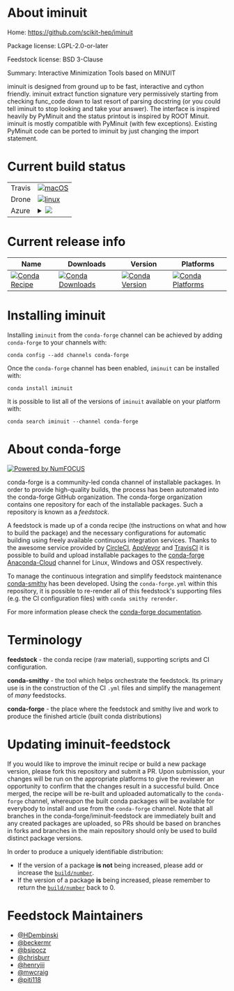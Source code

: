 About iminuit
=============

Home: https://github.com/scikit-hep/iminuit

Package license: LGPL-2.0-or-later

Feedstock license: BSD 3-Clause

Summary: Interactive Minimization Tools based on MINUIT

iminuit is designed from ground up to be fast, interactive and cython
friendly. iminuit extract function signature very permissively starting
from checking func_code down to last resort of parsing docstring (or you
could tell iminuit to stop looking and take your answer). The interface is
inspired heavily by PyMinuit and the status printout is inspired by ROOT
Minuit. iminuit is mostly compatible with PyMinuit (with few exceptions).
Existing PyMinuit code can be ported to iminuit by just changing the
import statement.


Current build status
====================


<table><tr>
    <td>Travis</td>
    <td>
      <a href="https://travis-ci.com/conda-forge/iminuit-feedstock">
        <img alt="macOS" src="https://img.shields.io/travis/com/conda-forge/iminuit-feedstock/master.svg?label=macOS">
      </a>
    </td>
  </tr><tr>
    <td>Drone</td>
    <td>
      <a href="https://cloud.drone.io/conda-forge/iminuit-feedstock">
        <img alt="linux" src="https://img.shields.io/drone/build/conda-forge/iminuit-feedstock/master.svg?label=Linux">
      </a>
    </td>
  </tr>
    
  <tr>
    <td>Azure</td>
    <td>
      <details>
        <summary>
          <a href="https://dev.azure.com/conda-forge/feedstock-builds/_build/latest?definitionId=5492&branchName=master">
            <img src="https://dev.azure.com/conda-forge/feedstock-builds/_apis/build/status/iminuit-feedstock?branchName=master">
          </a>
        </summary>
        <table>
          <thead><tr><th>Variant</th><th>Status</th></tr></thead>
          <tbody><tr>
              <td>linux_aarch64_numpy1.16python3.6.____cpython</td>
              <td>
                <a href="https://dev.azure.com/conda-forge/feedstock-builds/_build/latest?definitionId=5492&branchName=master">
                  <img src="https://dev.azure.com/conda-forge/feedstock-builds/_apis/build/status/iminuit-feedstock?branchName=master&jobName=linux&configuration=linux_aarch64_numpy1.16python3.6.____cpython" alt="variant">
                </a>
              </td>
            </tr><tr>
              <td>linux_aarch64_numpy1.16python3.7.____cpython</td>
              <td>
                <a href="https://dev.azure.com/conda-forge/feedstock-builds/_build/latest?definitionId=5492&branchName=master">
                  <img src="https://dev.azure.com/conda-forge/feedstock-builds/_apis/build/status/iminuit-feedstock?branchName=master&jobName=linux&configuration=linux_aarch64_numpy1.16python3.7.____cpython" alt="variant">
                </a>
              </td>
            </tr><tr>
              <td>linux_aarch64_numpy1.16python3.8.____cpython</td>
              <td>
                <a href="https://dev.azure.com/conda-forge/feedstock-builds/_build/latest?definitionId=5492&branchName=master">
                  <img src="https://dev.azure.com/conda-forge/feedstock-builds/_apis/build/status/iminuit-feedstock?branchName=master&jobName=linux&configuration=linux_aarch64_numpy1.16python3.8.____cpython" alt="variant">
                </a>
              </td>
            </tr><tr>
              <td>linux_aarch64_numpy1.18python3.6.____73_pypy</td>
              <td>
                <a href="https://dev.azure.com/conda-forge/feedstock-builds/_build/latest?definitionId=5492&branchName=master">
                  <img src="https://dev.azure.com/conda-forge/feedstock-builds/_apis/build/status/iminuit-feedstock?branchName=master&jobName=linux&configuration=linux_aarch64_numpy1.18python3.6.____73_pypy" alt="variant">
                </a>
              </td>
            </tr><tr>
              <td>linux_numpy1.14python3.6.____cpython</td>
              <td>
                <a href="https://dev.azure.com/conda-forge/feedstock-builds/_build/latest?definitionId=5492&branchName=master">
                  <img src="https://dev.azure.com/conda-forge/feedstock-builds/_apis/build/status/iminuit-feedstock?branchName=master&jobName=linux&configuration=linux_numpy1.14python3.6.____cpython" alt="variant">
                </a>
              </td>
            </tr><tr>
              <td>linux_numpy1.14python3.7.____cpython</td>
              <td>
                <a href="https://dev.azure.com/conda-forge/feedstock-builds/_build/latest?definitionId=5492&branchName=master">
                  <img src="https://dev.azure.com/conda-forge/feedstock-builds/_apis/build/status/iminuit-feedstock?branchName=master&jobName=linux&configuration=linux_numpy1.14python3.7.____cpython" alt="variant">
                </a>
              </td>
            </tr><tr>
              <td>linux_numpy1.14python3.8.____cpython</td>
              <td>
                <a href="https://dev.azure.com/conda-forge/feedstock-builds/_build/latest?definitionId=5492&branchName=master">
                  <img src="https://dev.azure.com/conda-forge/feedstock-builds/_apis/build/status/iminuit-feedstock?branchName=master&jobName=linux&configuration=linux_numpy1.14python3.8.____cpython" alt="variant">
                </a>
              </td>
            </tr><tr>
              <td>linux_numpy1.18python3.6.____73_pypy</td>
              <td>
                <a href="https://dev.azure.com/conda-forge/feedstock-builds/_build/latest?definitionId=5492&branchName=master">
                  <img src="https://dev.azure.com/conda-forge/feedstock-builds/_apis/build/status/iminuit-feedstock?branchName=master&jobName=linux&configuration=linux_numpy1.18python3.6.____73_pypy" alt="variant">
                </a>
              </td>
            </tr><tr>
              <td>linux_ppc64le_numpy1.16python3.6.____cpython</td>
              <td>
                <a href="https://dev.azure.com/conda-forge/feedstock-builds/_build/latest?definitionId=5492&branchName=master">
                  <img src="https://dev.azure.com/conda-forge/feedstock-builds/_apis/build/status/iminuit-feedstock?branchName=master&jobName=linux&configuration=linux_ppc64le_numpy1.16python3.6.____cpython" alt="variant">
                </a>
              </td>
            </tr><tr>
              <td>linux_ppc64le_numpy1.16python3.7.____cpython</td>
              <td>
                <a href="https://dev.azure.com/conda-forge/feedstock-builds/_build/latest?definitionId=5492&branchName=master">
                  <img src="https://dev.azure.com/conda-forge/feedstock-builds/_apis/build/status/iminuit-feedstock?branchName=master&jobName=linux&configuration=linux_ppc64le_numpy1.16python3.7.____cpython" alt="variant">
                </a>
              </td>
            </tr><tr>
              <td>linux_ppc64le_numpy1.16python3.8.____cpython</td>
              <td>
                <a href="https://dev.azure.com/conda-forge/feedstock-builds/_build/latest?definitionId=5492&branchName=master">
                  <img src="https://dev.azure.com/conda-forge/feedstock-builds/_apis/build/status/iminuit-feedstock?branchName=master&jobName=linux&configuration=linux_ppc64le_numpy1.16python3.8.____cpython" alt="variant">
                </a>
              </td>
            </tr><tr>
              <td>linux_ppc64le_numpy1.18python3.6.____73_pypy</td>
              <td>
                <a href="https://dev.azure.com/conda-forge/feedstock-builds/_build/latest?definitionId=5492&branchName=master">
                  <img src="https://dev.azure.com/conda-forge/feedstock-builds/_apis/build/status/iminuit-feedstock?branchName=master&jobName=linux&configuration=linux_ppc64le_numpy1.18python3.6.____73_pypy" alt="variant">
                </a>
              </td>
            </tr><tr>
              <td>osx_numpy1.14python3.6.____cpython</td>
              <td>
                <a href="https://dev.azure.com/conda-forge/feedstock-builds/_build/latest?definitionId=5492&branchName=master">
                  <img src="https://dev.azure.com/conda-forge/feedstock-builds/_apis/build/status/iminuit-feedstock?branchName=master&jobName=osx&configuration=osx_numpy1.14python3.6.____cpython" alt="variant">
                </a>
              </td>
            </tr><tr>
              <td>osx_numpy1.14python3.7.____cpython</td>
              <td>
                <a href="https://dev.azure.com/conda-forge/feedstock-builds/_build/latest?definitionId=5492&branchName=master">
                  <img src="https://dev.azure.com/conda-forge/feedstock-builds/_apis/build/status/iminuit-feedstock?branchName=master&jobName=osx&configuration=osx_numpy1.14python3.7.____cpython" alt="variant">
                </a>
              </td>
            </tr><tr>
              <td>osx_numpy1.14python3.8.____cpython</td>
              <td>
                <a href="https://dev.azure.com/conda-forge/feedstock-builds/_build/latest?definitionId=5492&branchName=master">
                  <img src="https://dev.azure.com/conda-forge/feedstock-builds/_apis/build/status/iminuit-feedstock?branchName=master&jobName=osx&configuration=osx_numpy1.14python3.8.____cpython" alt="variant">
                </a>
              </td>
            </tr><tr>
              <td>osx_numpy1.18python3.6.____73_pypy</td>
              <td>
                <a href="https://dev.azure.com/conda-forge/feedstock-builds/_build/latest?definitionId=5492&branchName=master">
                  <img src="https://dev.azure.com/conda-forge/feedstock-builds/_apis/build/status/iminuit-feedstock?branchName=master&jobName=osx&configuration=osx_numpy1.18python3.6.____73_pypy" alt="variant">
                </a>
              </td>
            </tr><tr>
              <td>win_python3.6.____cpython</td>
              <td>
                <a href="https://dev.azure.com/conda-forge/feedstock-builds/_build/latest?definitionId=5492&branchName=master">
                  <img src="https://dev.azure.com/conda-forge/feedstock-builds/_apis/build/status/iminuit-feedstock?branchName=master&jobName=win&configuration=win_python3.6.____cpython" alt="variant">
                </a>
              </td>
            </tr><tr>
              <td>win_python3.7.____cpython</td>
              <td>
                <a href="https://dev.azure.com/conda-forge/feedstock-builds/_build/latest?definitionId=5492&branchName=master">
                  <img src="https://dev.azure.com/conda-forge/feedstock-builds/_apis/build/status/iminuit-feedstock?branchName=master&jobName=win&configuration=win_python3.7.____cpython" alt="variant">
                </a>
              </td>
            </tr><tr>
              <td>win_python3.8.____cpython</td>
              <td>
                <a href="https://dev.azure.com/conda-forge/feedstock-builds/_build/latest?definitionId=5492&branchName=master">
                  <img src="https://dev.azure.com/conda-forge/feedstock-builds/_apis/build/status/iminuit-feedstock?branchName=master&jobName=win&configuration=win_python3.8.____cpython" alt="variant">
                </a>
              </td>
            </tr>
          </tbody>
        </table>
      </details>
    </td>
  </tr>
</table>

Current release info
====================

| Name | Downloads | Version | Platforms |
| --- | --- | --- | --- |
| [![Conda Recipe](https://img.shields.io/badge/recipe-iminuit-green.svg)](https://anaconda.org/conda-forge/iminuit) | [![Conda Downloads](https://img.shields.io/conda/dn/conda-forge/iminuit.svg)](https://anaconda.org/conda-forge/iminuit) | [![Conda Version](https://img.shields.io/conda/vn/conda-forge/iminuit.svg)](https://anaconda.org/conda-forge/iminuit) | [![Conda Platforms](https://img.shields.io/conda/pn/conda-forge/iminuit.svg)](https://anaconda.org/conda-forge/iminuit) |

Installing iminuit
==================

Installing `iminuit` from the `conda-forge` channel can be achieved by adding `conda-forge` to your channels with:

```
conda config --add channels conda-forge
```

Once the `conda-forge` channel has been enabled, `iminuit` can be installed with:

```
conda install iminuit
```

It is possible to list all of the versions of `iminuit` available on your platform with:

```
conda search iminuit --channel conda-forge
```


About conda-forge
=================

[![Powered by NumFOCUS](https://img.shields.io/badge/powered%20by-NumFOCUS-orange.svg?style=flat&colorA=E1523D&colorB=007D8A)](http://numfocus.org)

conda-forge is a community-led conda channel of installable packages.
In order to provide high-quality builds, the process has been automated into the
conda-forge GitHub organization. The conda-forge organization contains one repository
for each of the installable packages. Such a repository is known as a *feedstock*.

A feedstock is made up of a conda recipe (the instructions on what and how to build
the package) and the necessary configurations for automatic building using freely
available continuous integration services. Thanks to the awesome service provided by
[CircleCI](https://circleci.com/), [AppVeyor](https://www.appveyor.com/)
and [TravisCI](https://travis-ci.com/) it is possible to build and upload installable
packages to the [conda-forge](https://anaconda.org/conda-forge)
[Anaconda-Cloud](https://anaconda.org/) channel for Linux, Windows and OSX respectively.

To manage the continuous integration and simplify feedstock maintenance
[conda-smithy](https://github.com/conda-forge/conda-smithy) has been developed.
Using the ``conda-forge.yml`` within this repository, it is possible to re-render all of
this feedstock's supporting files (e.g. the CI configuration files) with ``conda smithy rerender``.

For more information please check the [conda-forge documentation](https://conda-forge.org/docs/).

Terminology
===========

**feedstock** - the conda recipe (raw material), supporting scripts and CI configuration.

**conda-smithy** - the tool which helps orchestrate the feedstock.
                   Its primary use is in the construction of the CI ``.yml`` files
                   and simplify the management of *many* feedstocks.

**conda-forge** - the place where the feedstock and smithy live and work to
                  produce the finished article (built conda distributions)


Updating iminuit-feedstock
==========================

If you would like to improve the iminuit recipe or build a new
package version, please fork this repository and submit a PR. Upon submission,
your changes will be run on the appropriate platforms to give the reviewer an
opportunity to confirm that the changes result in a successful build. Once
merged, the recipe will be re-built and uploaded automatically to the
`conda-forge` channel, whereupon the built conda packages will be available for
everybody to install and use from the `conda-forge` channel.
Note that all branches in the conda-forge/iminuit-feedstock are
immediately built and any created packages are uploaded, so PRs should be based
on branches in forks and branches in the main repository should only be used to
build distinct package versions.

In order to produce a uniquely identifiable distribution:
 * If the version of a package **is not** being increased, please add or increase
   the [``build/number``](https://conda.io/docs/user-guide/tasks/build-packages/define-metadata.html#build-number-and-string).
 * If the version of a package **is** being increased, please remember to return
   the [``build/number``](https://conda.io/docs/user-guide/tasks/build-packages/define-metadata.html#build-number-and-string)
   back to 0.

Feedstock Maintainers
=====================

* [@HDembinski](https://github.com/HDembinski/)
* [@beckermr](https://github.com/beckermr/)
* [@bsipocz](https://github.com/bsipocz/)
* [@chrisburr](https://github.com/chrisburr/)
* [@henryiii](https://github.com/henryiii/)
* [@mwcraig](https://github.com/mwcraig/)
* [@piti118](https://github.com/piti118/)

